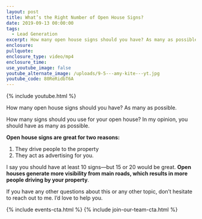 ```yaml
---
layout: post
title: What’s the Right Number of Open House Signs?
date: 2019-09-13 00:00:00
tags:
  - Lead Generation
excerpt: How many open house signs should you have? As many as possible.
enclosure:
pullquote:
enclosure_type: video/mp4
enclosure_time:
use_youtube_image: false
youtube_alternate_image: /uploads/9-5---amy-kite---yt.jpg
youtube_code: 80ReRidbT6A
---
```


{% include youtube.html %}

How many open house signs should you have? As many as possible.

How many signs should you use for your open house? In my opinion, you should have as many as possible.

**Open house signs are great for two reasons:**

1. They drive people to the property
2. They act as advertising for you.

I say you should have at least 10 signs—but 15 or 20 would be great. **Open houses generate more visibility from main roads, which results in more people driving by your property**.

If you have any other questions about this or any other topic, don’t hesitate to reach out to me. I’d love to help you.

{% include events-cta.html %} {% include join-our-team-cta.html %}